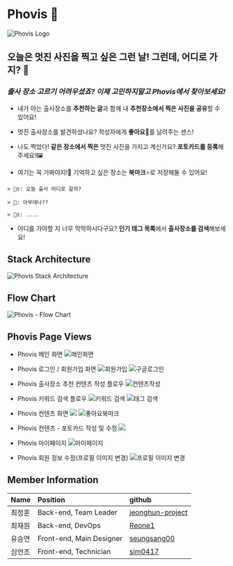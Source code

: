 # Phovis 📸

![Phovis Logo](https://images.velog.io/images/seungsang00/post/87b13dc2-3bf0-4e6d-8a21-1225708f149f/logo-banner.png)

## 오늘은 멋진 사진을 찍고 싶은 그런 날! 그런데, 어디로 가지? 🤔 

### _출사 장소 고르기 어려우셨죠? 이제 고민하지말고 **Phovis**에서 찾아보세요!_

- 내가 아는 출사장소를 **추천하는 글**과 함께 내 **추천장소에서 찍은 사진을 공유**할 수 있어요!

- 멋진 출사장소를 발견하셨나요? 작성자에게 **좋아요**🧡를 날려주는 센스!

- 나도 찍었다! **같은 장소에서 찍은** 멋진 사진을 가지고 계신가요? **포토카드를 등록**해주세요!🖼

- 여기는 꼭 가봐야지!🧐 기억하고 싶은 장소는 **북마크**⭐로 저장해둘 수 있어요!

```
> 🙍‍♀️: 오늘 출사 어디로 갈까? 

> 🧑: 아무데나?? 

> 🙍‍♀️: .... 
```
- 어디를 가야할 지 너무 막막하시다구요? **인기 태그 목록**에서 **출사장소를 검색**해보세요!



## Stack Architecture
![Phovis Stack Architecture](https://images.velog.io/images/seungsang00/post/be70f354-f05e-46ba-825d-13d8b082d08e/%EC%B6%9C%EC%9E%A5(%EC%B6%9C%EC%82%AC%EC%9E%A5%EC%86%8C%20%EC%B6%94%EC%B2%9C)%20-%20Stack%20Architecture%20(1).jpg)



## Flow Chart
![Phovis - Flow Chart](https://images.velog.io/images/seungsang00/post/8008961f-7f4a-42a8-8133-c4573880668a/Phovis%20-%20Doc%20-%20Frame%201.jpg)


## Phovis Page Views

- Phovis 메인 화면
![메인화면](https://s3.us-west-2.amazonaws.com/secure.notion-static.com/d5f10073-41a7-4d15-a4ac-ea2871a7f44d/.gif?X-Amz-Algorithm=AWS4-HMAC-SHA256&X-Amz-Credential=AKIAT73L2G45O3KS52Y5%2F20210507%2Fus-west-2%2Fs3%2Faws4_request&X-Amz-Date=20210507T041412Z&X-Amz-Expires=86400&X-Amz-Signature=0b9b2c7fe6f3521494248508032f56ed82a22211a478cb0fac52e91c8b050607&X-Amz-SignedHeaders=host&response-content-disposition=filename%20%3D%22.gif%22)

- Phovis 로그인 / 회원가입 화면
![회원가입](https://s3.us-west-2.amazonaws.com/secure.notion-static.com/087629ed-4365-4b9f-b953-37fa62c82337/_.gif?X-Amz-Algorithm=AWS4-HMAC-SHA256&X-Amz-Credential=AKIAT73L2G45O3KS52Y5%2F20210507%2Fus-west-2%2Fs3%2Faws4_request&X-Amz-Date=20210507T041113Z&X-Amz-Expires=86400&X-Amz-Signature=f304c5b4b2c51903a7beffef1846d386446ccfe04b0d99bc23d491ce051f79eb&X-Amz-SignedHeaders=host&response-content-disposition=filename%20%3D%22_.gif%22)
![구글로그인](https://s3.us-west-2.amazonaws.com/secure.notion-static.com/e1df5fe5-88d8-47e0-8b69-e5e1b1c4b6cd/.gif?X-Amz-Algorithm=AWS4-HMAC-SHA256&X-Amz-Credential=AKIAT73L2G45O3KS52Y5%2F20210507%2Fus-west-2%2Fs3%2Faws4_request&X-Amz-Date=20210507T041305Z&X-Amz-Expires=86400&X-Amz-Signature=7323259037d90687b1218db54a969b5e312ec87d94faa077cd8d54e6063d129f&X-Amz-SignedHeaders=host&response-content-disposition=filename%20%3D%22.gif%22)

- Phovis 출사장소 추천 컨텐츠 작성 플로우
![컨텐츠작성](https://s3.us-west-2.amazonaws.com/secure.notion-static.com/7e9920cc-fa73-4a55-9ae7-c1c659ad50e3/_.gif?X-Amz-Algorithm=AWS4-HMAC-SHA256&X-Amz-Credential=AKIAT73L2G45O3KS52Y5%2F20210507%2Fus-west-2%2Fs3%2Faws4_request&X-Amz-Date=20210507T041509Z&X-Amz-Expires=86400&X-Amz-Signature=e83942148cea4d21aad7e11be8a5c3a91c12941d1eac47c79e2b61246653af1a&X-Amz-SignedHeaders=host&response-content-disposition=filename%20%3D%22_.gif%22)


- Phovis 키워드 검색 플로우
![키워드 검색](https://images.velog.io/images/seungsang00/post/8a26fbc6-c809-4947-a900-9061f4a61043/phovis-search-keyword.gif)
![태그 검색](https://images.velog.io/images/seungsang00/post/2d723c8b-1031-409e-895a-d1e963029f1b/phovis-search-tag.gif)

- Phovis 컨텐츠 화면
![](https://s3.us-west-2.amazonaws.com/secure.notion-static.com/cf62e45c-88ae-4154-ab37-135db005dff2/_.gif?X-Amz-Algorithm=AWS4-HMAC-SHA256&X-Amz-Credential=AKIAT73L2G45O3KS52Y5%2F20210507%2Fus-west-2%2Fs3%2Faws4_request&X-Amz-Date=20210507T041801Z&X-Amz-Expires=86400&X-Amz-Signature=35bbd00f00bae3cae6151a0c392b41d4f0e42afab70a3befde2f05608cf34586&X-Amz-SignedHeaders=host&response-content-disposition=filename%20%3D%22_.gif%22)
![좋아요북마크](https://s3.us-west-2.amazonaws.com/secure.notion-static.com/8dd8877a-54a8-4302-9de5-2a256e477d04/likebookmark.gif?X-Amz-Algorithm=AWS4-HMAC-SHA256&X-Amz-Credential=AKIAT73L2G45O3KS52Y5%2F20210507%2Fus-west-2%2Fs3%2Faws4_request&X-Amz-Date=20210507T041957Z&X-Amz-Expires=86400&X-Amz-Signature=a106eb014e486679a829059fafecf0a6cbfe50e414a2d1e431c74edbe9027408&X-Amz-SignedHeaders=host&response-content-disposition=filename%20%3D%22likebookmark.gif%22)

- Phovis 컨텐츠 - 포토카드 작성 및 수정
![](https://s3.us-west-2.amazonaws.com/secure.notion-static.com/e16cfb92-7ad4-4ac2-963b-33d047721dc3/_.gif?X-Amz-Algorithm=AWS4-HMAC-SHA256&X-Amz-Credential=AKIAT73L2G45O3KS52Y5%2F20210507%2Fus-west-2%2Fs3%2Faws4_request&X-Amz-Date=20210507T041548Z&X-Amz-Expires=86400&X-Amz-Signature=e6cb5e0f0c312a259d6952d77a645ef3a18e9559a3e594c9de9186ae06686263&X-Amz-SignedHeaders=host&response-content-disposition=filename%20%3D%22_.gif%22)

- Phovis 마이페이지
![마이페이지](https://images.velog.io/images/seungsang00/post/c9a17e2d-9c7f-4013-88a5-f290200f9e3a/phovis-mypage-1.gif)

- Phovis 회원 정보 수정(프로필 이미지 변경)
![프로필 이미지 변경](https://images.velog.io/images/seungsang00/post/c10c1b5e-380a-4da3-8d1c-00dfbba5db74/phovis-mypage-profileimage.gif)


## Member Information
|Name |	Position |	github |
|:--|:--|:--|
|최정훈|Back-end, Team Leader|[jeonghun-project](https://github.com/jeonghun-project)|
|최재원|Back-end, DevOps| [Reone1](https://github.com/Reone1)|
|유승연|Front-end, Main Designer|  [seungsang00](https://github.com/seungsang00) |
|심언조|Front-end, Technician| [sim0417](https://github.com/sim0417)|
